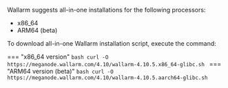 Wallarm suggests all-in-one installations for the following processors:

* x86_64
* ARM64 (beta)

To download all-in-one Wallarm installation script, execute the command:

=== "x86_64 version"
    ```bash
    curl -O https://meganode.wallarm.com/4.10/wallarm-4.10.5.x86_64-glibc.sh
    ```
=== "ARM64 version (beta)"
    ```bash
    curl -O https://meganode.wallarm.com/4.10/wallarm-4.10.5.aarch64-glibc.sh
    ```